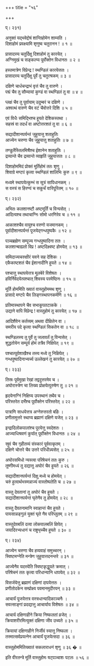 +++
title = "५६"

+++
  
  
प्। २३१)  
  
अनुक्तं यद्भवेद्दोषं शान्तिहोमेन शाम्यति ।  
दिशाहोमं प्रवक्ष्यामि शृणुष्व चतुरानन ! ॥ १ ॥  
  
प्रासादस्य चतुर्दिक्षु दिशाहोमं तु कारयेत् ।  
अग्निमुखं च सङ्कल्प्य पूर्वोक्तेन विधानतः ॥ २ ॥  
  
हस्तमात्रेण विप्रेन्द्र ! स्थण्डिलं कारयेत्ततः ।  
प्रासादस्य चतुर्दिक्षु पूर्वे तु चतुरश्रकम् ॥ ३ ॥  
  
दक्षिणे चार्धचन्द्राभं वृत्तं चैव तु वारुणे ।  
पद्मं चैव तु सौम्यायां कुण्डं वा स्थण्डिलं तु वा ॥ ४ ॥  
  
प्लक्षं चैव तु पूर्वायाम् उदुम्बरं च दक्षिणे ।  
अश्वत्थं वारुणे चैव वटं चैवोत्तरे दिशि ॥ ५ ॥  
  
एवं विधैः समिद्भिश्च हूयते देशिकस्तथा ।  
सहस्रं वा तदर्धं वा अष्टोत्तरशतं तु वा ॥ ६ ॥  
  
सद्यादीशानपर्यन्तं जुहुयात्तु शताहुतिः   
आज्येन चरुणा चैव जुहुयात्तु शताहुतिः ॥ ७ ॥  
  
तण्डुलैस्तिलमिश्रैश्च ईशानेन शताहुतिः ।  
द्रव्यान्ते चैव द्रव्यान्ते व्याहृतिं जुहुयात्ततः ॥ ८ ॥  
  
दिशाहोममिदं प्रोक्तं मूर्तिहोमं ततः शृणु ।  
शिवाग्रे मण्टपं कृत्वा स्थण्डिलं शालिभिः कुरु ॥ ९ ॥  
  
मध्यमे स्थापयेत्कुम्भं स सूत्रं सापिधानकम् ।  
स वस्त्रं स हिरण्यं च सकूर्चं वारिपूरितम् ॥ १० ॥  
  
प्। २३२)  
  
अभितः कलशानष्टौ अष्टमूर्तिं च विन्यसेत् ।  
आदित्यश्च तथाचाग्निः सोमो धरणिरेव च ॥ ११ ॥  
  
आकाशश्चैव वायुश्च वरुणो यजमानकम् ।  
पूर्वादीशानपर्यन्तं पूजयेद्गन्धपुष्पकैः ॥ १२ ॥  
  
पञ्चब्रह्मेण सम्पूज्य गन्धपुष्पादिना ततः ।  
कलशान्बाह्यतो विप्र ! अष्टदिक्ष्वष्ट होमयेत् ॥ १३ ॥  
  
समिदाज्यचरुक्षीरं यवने सह देशिकः ।  
एकैकाष्टशतं चैव ईशानादीनि हूयते ॥ १४ ॥  
  
पश्चात्तु स्थापयेत्तत्र मूलबेरे विशेषतः ।  
हविर्निवेदयेत्पश्चात् शिवस्य परमेष्ठिनः ॥ १५ ॥  
  
मूर्ति होममिति ख्यातं वास्तुहोममथ शृणु ।  
प्रासादे मण्टपे चैव लिङ्गस्थापनकर्मणि ॥ १६ ॥  
  
प्रतिमास्थापने चैव सभाकूपतटाकके ।  
उद्याने वापि विप्रेन्द्र ! वास्तुहोमं तु कारयेत् ॥ १७ ॥  
  
आदिशैवेन कर्तव्यम् अथवा दीक्षितेन वा ।  
समरीय पदे कृत्वा स्थण्डिलं सिकतेन वा ॥ १८ ॥  
  
स्थण्डिलस्य तु पूर्वे तु जलावर्तं तु विन्यसेत् ।  
शुद्धतोयेन सम्पूर्य होमं तत्रैव निक्षिपेत् ॥ १९ ॥  
  
पश्चात्पूर्वशाखैश्च तस्य मध्ये तु निक्षिपेत् ।  
गन्धपुष्पादिनाभ्यर्च्य उल्लेखनं तु कारयेत् ॥ २० ॥  
  
प्। २३३)  
  
तिस्रः पूर्वमुखा रेखां तद्वदुत्तरमेव च ।  
अघोरास्त्रेण चा लिख्य प्रोक्षयेत्पुरुषेण तु ॥ २१ ॥  
  
हृदयेनाग्निं निक्षिप्य उपस्थानं तथैव च ।  
परिस्तरेत दर्भैश्च पूर्वोक्तेन परिस्तरेत् ॥ २२ ॥  
  
पात्राणि साधयेत्तत्र अग्नेरुत्तरतो बहिः ।  
प्रणीतामुत्तरे स्थाप्य ब्रह्माणं दक्षिणे यजेत् ॥ २३ ॥  
  
इन्द्रादिलोकपालांश्च पूरयेत्तु स्वदेशतः ।  
आज्याधिश्रवणं कुर्यात् पूर्वोक्तेन विधानतः ॥ २४ ॥  
  
स्रुवं चैव गृहीतव्यं संस्कारं पूर्ववत्कृतम् ।  
दक्षिणे चोत्तरे चैव उत्तरे परिधीन्न्यसेत् ॥ २५ ॥  
  
अघोरसमिधो न्यस्त्वा परिषेचनं ततः कुरु ।  
तूष्णीमध्यं तु दद्यात्तु अघोरं चैव हूयते ॥ २६ ॥  
  
सद्यादीशानपर्यन्तं दिक्षु मध्ये च होमयेत् ।  
चरुं हुत्वार्थभस्मन्नाज्यं वास्तोष्पतेति च ॥ २७ ॥  
  
वास्तु देवतानां तु अघोरं चैव हूयते ।  
सद्यादीशानपर्यन्तं घृतेनैव तु होमयेत् ॥ २८ ॥  
  
वास्तु दैवतनामानि स्वाहान्तं चैव हूयते ।  
पायसान्नङ्गुलं युक्तं घृते नैव परिप्लुतम् ॥ २९ ॥  
  
वास्तुदेवबलिं दत्वा लोकपालबलिं क्षिपेत् ।  
जयादिरभ्यधानं च राष्ट्रभृच्चैव हूयते ॥ ३० ॥  
  
प्। २३४)  
  
आज्येन चरुणा चैव हव्यवाहं समुच्चरन् ।  
स्विष्टमग्नेति मन्त्रेण जुहुयात्तदनन्तरे ॥ ३१ ॥  
  
आज्येनैव यदस्येति स्विष्टकृद्धूयते क्रमात् ।  
परिषेचनं ततः कृत्वा परिधान्यानि धापयेत् ॥ ३२ ॥  
  
विसर्जयेत्तु ब्रह्माणं दक्षिणां दापयेत्ततः ।  
प्रणीतोदकेन सम्प्रोक्ष्य पवमानमुदीरयन् ॥ ३३ ॥  
  
आचार्यं पूजयेत्तत्र वस्त्रधान्यादिकाञ्चनैः ।  
सवत्साङ्गां प्रदद्यात्तु आचार्याय विशेषतः ॥ ३४ ॥  
  
आचार्य दक्षिणाहीने क्रिया निष्फलतां व्रजेत् ।  
क्रियाशरीरमित्युक्तं दक्षिणा जीव उच्यते ॥ ३५ ॥  
  
क्रियायां दक्षिणाहीने निर्जीवं स्यात्तु निष्फला ।  
तस्मात्सर्वप्रयत्नेन आचार्यं पूजयेत्सदा ॥ ३६ ॥  
  
वास्तुहोममितिख्यातं सकलाराधनं शृणु ॥ ३६ � ॥  
  
इति वीरतन्त्रे मूर्ति वास्तुहोमः षट्पञ्चाशः पटलः ॥ ५६ ॥  

